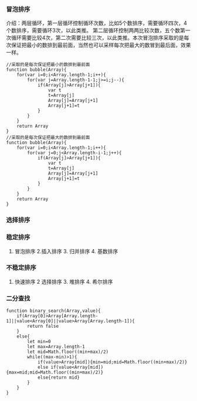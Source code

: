### 冒泡排序
介绍：两层循环，第一层循环控制循环次数，比如5个数排序，需要循环四次，4个数排序，需要循环3次，以此类推。
第二层循环控制两两比较次数，五个数第一次循环需要比较4次，第二次需要比较三次，以此类推。本次冒泡排序采取的是每次保证把最小的数排到最前面，当然也可以采样每次把最大的数冒到最后面，效果一样。
```
//采取的是每次保证把最小的数排到最前面
function bubble(Array){
	for(var i=0;i<Array.length-1;i++){
		for(var j=Array.length-1-1;j>=i;j--){
			if(Array[j]>Array[j+1]){
				var t
				t=Array[j]
				Array[j]=Array[j+1]
				Array[j+1]=t
			}
		}
	}
	return Array
}
//采取的是每次保证把最大的数排到最前面
function bubble(Array){
	for(var i=0;i<Array.length-1;i++){
		for(var j=0;j<Array.length-i-1;j++){
			if(Array[j]>Array[j+1]){
				var t
				t=Array[j]
				Array[j]=Array[j+1]
				Array[j+1]=t
			}
		}
	}
	return Array
}
```
### 选择排序

### 稳定排序
1. 冒泡排序 2.插入排序 3. 归并排序 4. 基数排序
### 不稳定排序
1. 快速排序 2 选择排序 3. 堆排序 4. 希尔排序
### 二分查找
```
function binary_search(Array,value){
	if(Array[0]>Array[Array.length-1]||value<Array[0]||value>Array[Array.length-1]){
		return false
	}
	else{
		let min=0
		let max=Array.length-1
		let mid=Math.floor((min+max)/2)
		while((max-min)>1){
			if(value>Array[mid]){min=mid;mid=Math.floor((min+max)/2)}
			else if(value<Array[mid]){max=mid;mid=Math.floor((min+max)/2)}
			else{return mid}
		}
	}
}
```
